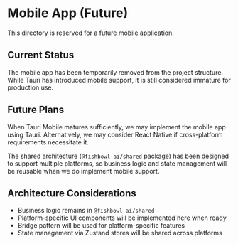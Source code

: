 # Mobile App (Future)

This directory is reserved for a future mobile application.

## Current Status

The mobile app has been temporarily removed from the project structure. While Tauri has introduced mobile support, it is still considered immature for production use.

## Future Plans

When Tauri Mobile matures sufficiently, we may implement the mobile app using Tauri. Alternatively, we may consider React Native if cross-platform requirements necessitate it.

The shared architecture (`@fishbowl-ai/shared` package) has been designed to support multiple platforms, so business logic and state management will be reusable when we do implement mobile support.

## Architecture Considerations

- Business logic remains in `@fishbowl-ai/shared`
- Platform-specific UI components will be implemented here when ready
- Bridge pattern will be used for platform-specific features
- State management via Zustand stores will be shared across platforms
